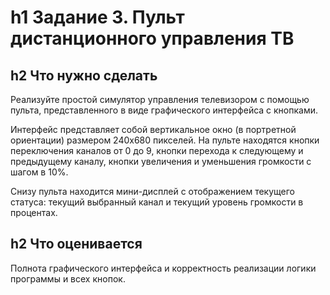 h1 Задание 3. Пульт дистанционного управления ТВ
================================================

h2 Что нужно сделать
--------------------

Реализуйте простой симулятор управления телевизором с помощью пульта, представленного в виде графического интерфейса с кнопками.

Интерфейс представляет собой вертикальное окно (в портретной ориентации) размером 240х680 пикселей. На пульте находятся кнопки переключения каналов от 0 до 9, кнопки перехода к следующему и предыдущему каналу, кнопки увеличения и уменьшения громкости с шагом в 10%.

Снизу пульта находится мини-дисплей с отображением текущего статуса: текущий выбранный канал и текущий уровень громкости в процентах.

h2 Что оценивается
------------------

Полнота графического интерфейса и корректность реализации логики программы и всех кнопок.
